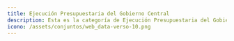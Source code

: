 ```yaml
---
title: Ejecución Presupuestaria del Gobierno Central
description: Esta es la categoría de Ejecución Presupuestaria del Gobierno Central
icono: /assets/conjuntos/web_data-verso-10.png
---
```


